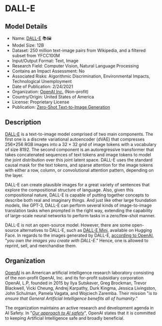 # DALL-E

## Model Details

- Name: [DALL-E](https://openai.com/blog/dall-e/) 📚🖼️
- Model Size: 12B
- Dataset: 250 million text-image pairs from Wikipedia, and a filtered subset from YFCC100M
- Input/Output Format: Text, Image
- Research Field: Computer Vision, Natural Language Processing
- Contains an Impact Assessment: No
- Associated Risks: Algorithmic Discrimination, Environmental Impacts, Technological Unemployment
- Date of Publication: 2/24/2021
- Organization: [OpenAI Inc.](https://openai.com/) (Non-profit)
- Country/Origin: United States of America
- License: Proprietary License
- Publication: [Zero-Shot Text-to-Image Generation](https://arxiv.org/abs/2102.12092)

## Description

[DALL-E](https://openai.com/blog/dall-e/) is a text-to-image model comprised of two main components. The first one is a discrete variational autoencoder (dVAE) that compresses 256×256 RGB images into a 32 × 32 grid of image tokens with a vocabulary of size 8192. The second component is an autoregressive transformer that takes concatenated sequences of text tokens and image tokens to model the joint distribution over this joint latent space. DALL-E uses the standard causal mask for the text tokens, and sparse attention for the image tokens with either a row, column, or convolutional attention pattern, depending on the layer.

DALL-E can create plausible images for a great variety of sentences that explore the compositional structure of language. Also, given this compositional nature, DALL-E is capable of putting together concepts to describe both real and imaginary things. And just like other large foundation models, like GPT-3, DALL-E can perform several kinds of image-to-image translation tasks when prompted in the right way, extending the capability of large-scale neural networks to perform tasks in a zero/few-shot manner.

DALL-E is not an open-source model. However, there are some open-source alternatives to DALL-E, such as [DALL-E Mini](https://huggingface.co/dalle-mini/dalle-mini), available on Hugging Face. In regards to the images generated by DALL-E, [according to OpenAI](https://help.openai.com/en/articles/6425277-can-i-sell-images-i-create-with-dall-e), "_you own the images you create with DALL-E_." Hence, one is allowed to reprint, sell, and merchandise them.

## Organization

[OpenAI](https://openai.com/) is an American artificial intelligence research laboratory consisting of the non-profit OpenAI, Inc. and its for-profit subsidiary corporation OpenAI, L.P, founded in 2015 by Ilya Sutskever, Greg Brockman, Trevor Blackwell, Vicki Cheung, Andrej Karpathy, Durk Kingma, Jessica Livingston, John Schulman, Pamela Vagata, and Wojciech Zaremba. Their mission "_is to ensure that General Artificial Intelligence benefits all of humanity_."  
  
The organization maintains an active research and development agenda in AI Safety. In "_[Our approach to AI safety](https://openai.com/blog/our-approach-to-ai-safety)_", OpenAI states that it is committed to keeping Artificial Intelligence safe and broadly beneficial.
